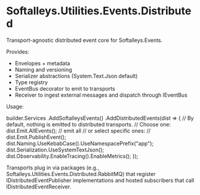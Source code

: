 # Softalleys.Utilities.Events.Distributed

Transport-agnostic distributed event core for Softalleys.Events.

Provides:
- Envelopes + metadata
- Naming and versioning
- Serializer abstractions (System.Text.Json default)
- Type registry
- EventBus decorator to emit to transports
- Receiver to ingest external messages and dispatch through IEventBus

Usage:

builder.Services
    .AddSoftalleysEvents()
    .AddDistributedEvents(dist =>
    {
        // By default, nothing is emitted to distributed transports.
        // Choose one:
        dist.Emit.AllEvents(); // emit all
        // or select specific ones:
        // dist.Emit.PublishEvent<MyEvent>();
        dist.Naming.UseKebabCase().UseNamespacePrefix("app");
        dist.Serialization.UseSystemTextJson();
        dist.Observability.EnableTracing().EnableMetrics();
    });

Transports plug in via packages (e.g., Softalleys.Utilities.Events.Distributed.RabbitMQ) that register IDistributedEventPublisher implementations and hosted subscribers that call IDistributedEventReceiver.
